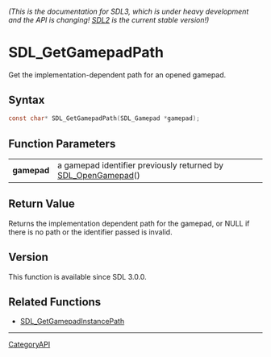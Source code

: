 ###### (This is the documentation for SDL3, which is under heavy development and the API is changing! [SDL2](https://wiki.libsdl.org/SDL2/) is the current stable version!)
# SDL_GetGamepadPath

Get the implementation-dependent path for an opened gamepad.

## Syntax

```c
const char* SDL_GetGamepadPath(SDL_Gamepad *gamepad);

```

## Function Parameters

|                 |                                                                                  |
| --------------- | -------------------------------------------------------------------------------- |
| **gamepad**     | a gamepad identifier previously returned by [SDL_OpenGamepad](SDL_OpenGamepad.md)() |

## Return Value

Returns the implementation dependent path for the gamepad, or NULL if there
is no path or the identifier passed is invalid.

## Version

This function is available since SDL 3.0.0.

## Related Functions

* [SDL_GetGamepadInstancePath](SDL_GetGamepadInstancePath.md)

----
[CategoryAPI](CategoryAPI.md)
